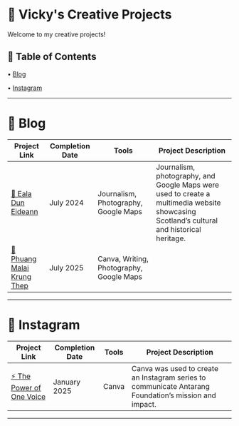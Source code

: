 # 🎨 Vicky's Creative Projects
Welcome to my creative projects! <p>
## 📑 Table of Contents <br>
• [Blog](https://github.com/redefiningvicky/Creative-Projects?tab=readme-ov-file#-blog-)  <p>
• [Instagram](https://github.com/redefiningvicky/Creative-Projects?tab=readme-ov-file#-instagram-)  <p>

---
# 📝 Blog <br>

| Project Link  | Completion Date | Tools | Project Description |
| ------------- | ------------- | ------------- | ------------- |
| [🦢 Eala Dun Eideann](https://github.com/redefiningvicky/Eala-Dun-Eideann)  | July 2024  | Journalism, Photography, Google Maps  | Journalism, photography, and Google Maps were used to create a multimedia website showcasing Scotland’s cultural and historical heritage.  |
| [🌼 Phuang Malai Krung Thep](https://github.com/redefiningvicky/Phuang-Malai-Krung-Thep)  | July 2025  | Canva, Writing, Photography, Google Maps  |   |

---
# 📸 Instagram <br>

| Project Link  | Completion Date | Tools | Project Description |
| ------------- | ------------- | ------------- | ------------- |
| [⚡ The Power of One Voice](https://github.com/redefiningvicky/The-Power-of-One-Voice)  | January 2025  | Canva  | Canva was used to create an Instagram series to communicate Antarang Foundation’s mission and impact.  |

---
